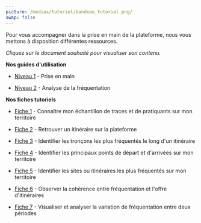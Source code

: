 ```yaml
---
picture: /medias/tutoriel/bandeau_tutoriel.png/
swap: false
---
```


<p>Pour vous accompagner dans la prise en main de la plateforme, nous vous mettons à disposition différentes ressources.</p>


<p><i>Cliquez sur le document souhaité pour visualiser son contenu.</i></p>

<p></p>
<p></p>

**Nos guides d'utilisation**

- [Niveau 1](/medias/Guide-utilisation-prise-en-main.pdf) - Prise en main
<p></p>

- [Niveau 2](/medias/tutoriel/Guide_utilisation_analyse_frequentation.pdf) - Analyse de la fréquentation

<p></p>
<p></p>

**Nos fiches tutoriels**

- [Fiche 1](/medias/tutoriel/Fiche_1.pdf) - Connaître mon échantillon de traces et de pratiquants sur mon territoire
<p></p>

- [Fiche 2](/medias/tutoriel/Fiche_2.pdf) - Retrouver un itinéraire sur la plateforme
<p></p>

- [Fiche 3](/medias/tutoriel/Fiche_3.pdf) - Identifier les tronçons les plus fréquentés le long d'un itinéraire
<p></p>

- [Fiche 4](/medias/tutoriel/Fiche_4.pdf) - Identifier les principaux points de départ et d'arrivées sur mon territoire 
<p></p>

- [Fiche 5](/medias/tutoriel/Fiche_5.pdf) - Identifier les sites ou itinéraires les plus fréquentés sur mon territoire
<p></p>

- [Fiche 6](/medias/tutoriel/Fiche_6.pdf) - Observer la cohérence entre fréquentation et l'offre d'itinéraires
<p></p>

- [Fiche 7](/medias/tutoriel/Fiche_7.pdf) - Visualiser et analyser la variation de fréquentation entre deux périodes 
<p></p>
<p></p>

